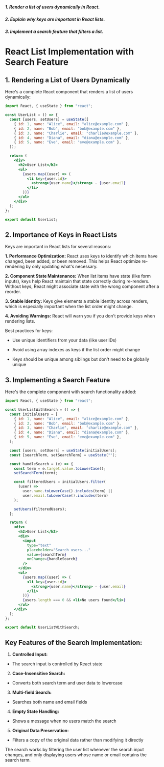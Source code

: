 ##### 1. Render a list of users dynamically in React.

##### 2. Explain why keys are important in React lists.

##### 3. Implement a search feature that filters a list.

# React List Implementation with Search Feature

## 1. Rendering a List of Users Dynamically

Here's a complete React component that renders a list of users dynamically:

```jsx
import React, { useState } from "react";

const UserList = () => {
  const [users, setUsers] = useState([
    { id: 1, name: "Alice", email: "alice@example.com" },
    { id: 2, name: "Bob", email: "bob@example.com" },
    { id: 3, name: "Charlie", email: "charlie@example.com" },
    { id: 4, name: "Diana", email: "diana@example.com" },
    { id: 5, name: "Eve", email: "eve@example.com" },
  ]);

  return (
    <div>
      <h2>User List</h2>
      <ul>
        {users.map((user) => (
          <li key={user.id}>
            <strong>{user.name}</strong> - {user.email}
          </li>
        ))}
      </ul>
    </div>
  );
};

export default UserList;
```

## 2. Importance of Keys in React Lists

Keys are important in React lists for several reasons:

**1. Performance Optimization:** React uses keys to identify which items have changed, been added, or been removed. This helps React optimize re-rendering by only updating what's necessary.

**2. Component State Maintenance:** When list items have state (like form inputs), keys help React maintain that state correctly during re-renders. Without keys, React might associate state with the wrong component after a reorder.

**3. Stable Identity:** Keys give elements a stable identity across renders, which is especially important when the list order might change.

**4. Avoiding Warnings:** React will warn you if you don't provide keys when rendering lists.

Best practices for keys:

- Use unique identifiers from your data (like user IDs)

- Avoid using array indexes as keys if the list order might change

- Keys should be unique among siblings but don't need to be globally unique

## 3. Implementing a Search Feature

Here's the complete component with search functionality added:

```jsx
import React, { useState } from "react";

const UserListWithSearch = () => {
  const initialUsers = [
    { id: 1, name: "Alice", email: "alice@example.com" },
    { id: 2, name: "Bob", email: "bob@example.com" },
    { id: 3, name: "Charlie", email: "charlie@example.com" },
    { id: 4, name: "Diana", email: "diana@example.com" },
    { id: 5, name: "Eve", email: "eve@example.com" },
  ];

  const [users, setUsers] = useState(initialUsers);
  const [searchTerm, setSearchTerm] = useState("");

  const handleSearch = (e) => {
    const term = e.target.value.toLowerCase();
    setSearchTerm(term);

    const filteredUsers = initialUsers.filter(
      (user) =>
        user.name.toLowerCase().includes(term) ||
        user.email.toLowerCase().includes(term)
    );

    setUsers(filteredUsers);
  };

  return (
    <div>
      <h2>User List</h2>
      <div>
        <input
          type="text"
          placeholder="Search users..."
          value={searchTerm}
          onChange={handleSearch}
        />
      </div>
      <ul>
        {users.map((user) => (
          <li key={user.id}>
            <strong>{user.name}</strong> - {user.email}
          </li>
        ))}
        {users.length === 0 && <li>No users found</li>}
      </ul>
    </div>
  );
};

export default UserListWithSearch;
```

## Key Features of the Search Implementation:

1. **Controlled Input:**

- The search input is controlled by React state

2. **Case-Insensitive Search:**

- Converts both search term and user data to lowercase

3. **Multi-field Search:**

- Searches both name and email fields

4. **Empty State Handling:**

- Shows a message when no users match the search

5. **Original Data Preservation:**

- Filters a copy of the original data rather than modifying it directly

The search works by filtering the user list whenever the search input changes, and only displaying users whose name or email contains the search term.
